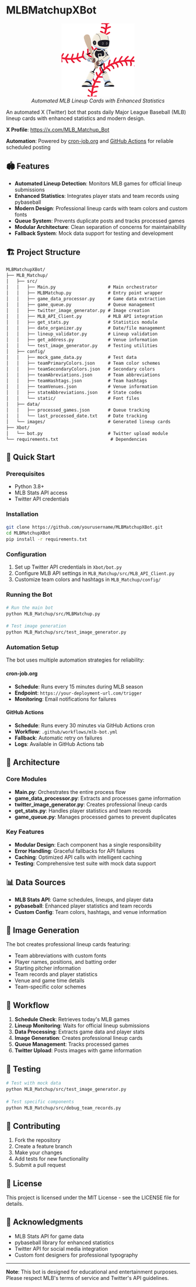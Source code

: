 # MLBMatchupXBot

<div align="center">
  <img src="MLB_Matchup/images/logo/MLBMatchupBotLogo.png" alt="MLBMatchupXBot Logo" width="200"/>
  <br>
  <em>Automated MLB Lineup Cards with Enhanced Statistics</em>
</div>

An automated X (Twitter) bot that posts daily Major League Baseball (MLB) lineup cards with enhanced statistics and modern design.

**X Profile**: https://x.com/MLB_Matchup_Bot

**Automation**: Powered by [cron-job.org](https://cron-job.org) and [GitHub Actions](https://github.com/features/actions) for reliable scheduled posting

## 🏟️ Features

- **Automated Lineup Detection**: Monitors MLB games for official lineup submissions
- **Enhanced Statistics**: Integrates player stats and team records using pybaseball
- **Modern Design**: Professional lineup cards with team colors and custom fonts
- **Queue System**: Prevents duplicate posts and tracks processed games
- **Modular Architecture**: Clean separation of concerns for maintainability
- **Fallback System**: Mock data support for testing and development

## 🏗️ Project Structure

```
MLBMatchupXBot/
├── MLB_Matchup/
│   ├── src/
│   │   ├── Main.py                    # Main orchestrator
│   │   ├── MLBMatchup.py              # Entry point wrapper
│   │   ├── game_data_processor.py     # Game data extraction
│   │   ├── game_queue.py              # Queue management
│   │   ├── twitter_image_generator.py # Image creation
│   │   ├── MLB_API_Client.py          # MLB API integration
│   │   ├── get_stats.py               # Statistics module
│   │   ├── date_organizer.py          # Date/file management
│   │   ├── lineup_validator.py        # Lineup validation
│   │   ├── get_address.py             # Venue information
│   │   └── test_image_generator.py    # Testing utilities
│   ├── config/
│   │   ├── mock_game_data.py          # Test data
│   │   ├── teamPrimaryColors.json     # Team color schemes
│   │   ├── teamSecondaryColors.json   # Secondary colors
│   │   ├── teamAbreviations.json      # Team abbreviations
│   │   ├── teamHashtags.json          # Team hashtags
│   │   ├── teamVenues.json            # Venue information
│   │   ├── stateAbbreviations.json    # State codes
│   │   └── static/                    # Font files
│   ├── data/
│   │   ├── processed_games.json       # Queue tracking
│   │   └── last_processed_date.txt    # Date tracking
│   └── images/                        # Generated lineup cards
├── Xbot/
│   └── bot.py                         # Twitter upload module
└── requirements.txt                    # Dependencies
```

## 🚀 Quick Start

### Prerequisites
- Python 3.8+
- MLB Stats API access
- Twitter API credentials

### Installation
```bash
git clone https://github.com/yourusername/MLBMatchupXBot.git
cd MLBMatchupXBot
pip install -r requirements.txt
```

### Configuration
1. Set up Twitter API credentials in `Xbot/bot.py`
2. Configure MLB API settings in `MLB_Matchup/src/MLB_API_Client.py`
3. Customize team colors and hashtags in `MLB_Matchup/config/`

### Running the Bot
```bash
# Run the main bot
python MLB_Matchup/src/MLBMatchup.py

# Test image generation
python MLB_Matchup/src/test_image_generator.py
```

### Automation Setup
The bot uses multiple automation strategies for reliability:

#### cron-job.org
- **Schedule**: Runs every 15 minutes during MLB season
- **Endpoint**: `https://your-deployment-url.com/trigger`
- **Monitoring**: Email notifications for failures

#### GitHub Actions
- **Schedule**: Runs every 30 minutes via GitHub Actions cron
- **Workflow**: `.github/workflows/mlb-bot.yml`
- **Fallback**: Automatic retry on failures
- **Logs**: Available in GitHub Actions tab

## 🔧 Architecture

### Core Modules

- **Main.py**: Orchestrates the entire process flow
- **game_data_processor.py**: Extracts and processes game information
- **twitter_image_generator.py**: Creates professional lineup cards
- **get_stats.py**: Handles player statistics and team records
- **game_queue.py**: Manages processed games to prevent duplicates

### Key Features

- **Modular Design**: Each component has a single responsibility
- **Error Handling**: Graceful fallbacks for API failures
- **Caching**: Optimized API calls with intelligent caching
- **Testing**: Comprehensive test suite with mock data support

## 📊 Data Sources

- **MLB Stats API**: Game schedules, lineups, and player data
- **pybaseball**: Enhanced player statistics and team records
- **Custom Config**: Team colors, hashtags, and venue information

## 🎨 Image Generation

The bot creates professional lineup cards featuring:
- Team abbreviations with custom fonts
- Player names, positions, and batting order
- Starting pitcher information
- Team records and player statistics
- Venue and game time details
- Team-specific color schemes

## 🔄 Workflow

1. **Schedule Check**: Retrieves today's MLB games
2. **Lineup Monitoring**: Waits for official lineup submissions
3. **Data Processing**: Extracts game data and player stats
4. **Image Generation**: Creates professional lineup cards
5. **Queue Management**: Tracks processed games
6. **Twitter Upload**: Posts images with game information

## 🧪 Testing

```bash
# Test with mock data
python MLB_Matchup/src/test_image_generator.py

# Test specific components
python MLB_Matchup/src/debug_team_records.py
```

## 🤝 Contributing

1. Fork the repository
2. Create a feature branch
3. Make your changes
4. Add tests for new functionality
5. Submit a pull request

## 📝 License

This project is licensed under the MIT License - see the LICENSE file for details.

## 🙏 Acknowledgments

- MLB Stats API for game data
- pybaseball library for enhanced statistics
- Twitter API for social media integration
- Custom font designers for professional typography

---

**Note**: This bot is designed for educational and entertainment purposes. Please respect MLB's terms of service and Twitter's API guidelines.
